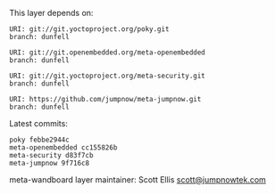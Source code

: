 This layer depends on:

    URI: git://git.yoctoproject.org/poky.git
    branch: dunfell

    URI: git://git.openembedded.org/meta-openembedded
    branch: dunfell

    URI: git://git.yoctoproject.org/meta-security.git
    branch: dunfell

    URI: https://github.com/jumpnow/meta-jumpnow.git
    branch: dunfell

Latest commits:

    poky febbe2944c
    meta-openembedded cc155826b
    meta-security d83f7cb
    meta-jumpnow 9f716c8

meta-wandboard layer maintainer: Scott Ellis <scott@jumpnowtek.com>
